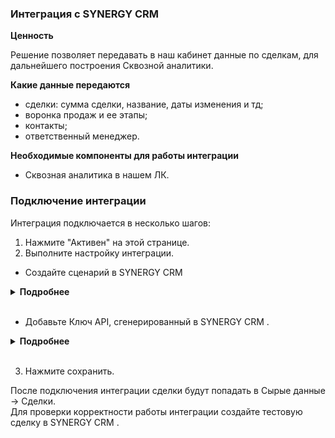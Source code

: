 ### Интеграция с SYNERGY CRM  <br />

**Ценность**  <br />

Решение позволяет передавать в наш кабинет данные по сделкам, для дальнейшего построения Сквозной аналитики. <br />

**Какие данные передаются**  <br />

- сделки: сумма сделки, название, даты изменения и тд; 
- воронка продаж и ее этапы;
- контакты;
- ответственный менеджер.   <br />

**Необходимые компоненты для работы интеграции**   <br />
- Сквозная аналитика в нашем ЛК.  <br />

### Подключение интеграции   <br />

Интеграция подключается в несколько шагов:

1. Нажмите "Активен" на этой странице.
2. Выполните настройку интеграции. <br />

- Создайте сценарий в SYNERGY CRM  <br />

<details>
  <summary style="font-weight:bold;"> Подробнее </summary> <br />

 Настройки -> Автоматизации -> Сценарии <br />
 
 - Необходимо добавить 2 сценария на создание и изменение сделки.
 - Указать любое название.
 - Добавить условие: 
   - Для одного вебхука  - сделка была создана. 
   - Для другого - сделка была изменена.   
 
 - Добавить действие “Вызвать вебхук”.   
 - Выбрать метод POST, формат JSON и указать Webhook url сервиса CoMagic/UIS из настроек интеграции.  
   
   ![image](synergy.gif) 

</details> 
<br />


- Добавьте Ключ API, сгенерированный в SYNERGY CRM .  <br />

<details>
  <summary style="font-weight:bold;"> Подробнее </summary> <br />

- Получаем ключ  АПИ в SYNERGY CRM  : Настройки -> API
  
  ![image](synergy1.png)     <br />
  
- Скопированный ключ вставляем в настройки интеграции в CoMagic/UIS 
  
  ![image](synergy_key.gif)

</details> 
<br />

3. Нажмите сохранить.  <br />


После подключения интеграции сделки будут попадать в  Сырые данные -> Сделки.   <br />
Для проверки корректности работы интеграции создайте тестовую сделку в SYNERGY CRM .

 


